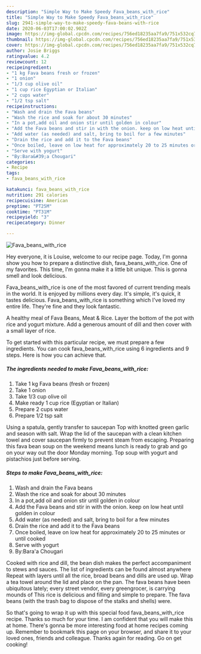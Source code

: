 ```yaml
---
description: "Simple Way to Make Speedy Fava_beans_with_rice"
title: "Simple Way to Make Speedy Fava_beans_with_rice"
slug: 2941-simple-way-to-make-speedy-fava-beans-with-rice
date: 2020-06-03T17:00:02.902Z
image: https://img-global.cpcdn.com/recipes/756ed18235aa7fa9/751x532cq70/fava_beans_with_rice-recipe-main-photo.jpg
thumbnail: https://img-global.cpcdn.com/recipes/756ed18235aa7fa9/751x532cq70/fava_beans_with_rice-recipe-main-photo.jpg
cover: https://img-global.cpcdn.com/recipes/756ed18235aa7fa9/751x532cq70/fava_beans_with_rice-recipe-main-photo.jpg
author: Josie Briggs
ratingvalue: 4.2
reviewcount: 12
recipeingredient:
- "1 kg Fava beans fresh or frozen"
- "1 onion"
- "1/3 cup olive oil"
- "1 cup rice Egyptian or Italian"
- "2 cups water"
- "1/2 tsp salt"
recipeinstructions:
- "Wash and drain the Fava beans"
- "Wash the rice and soak for about 30 minutes"
- "In a pot,add oil and onion stir until golden in colour"
- "Add the Fava beans and stir in with the onion. keep on low heat until golden in colour"
- "Add water (as needed) and salt, bring to boil for a few minutes"
- "Drain the rice and add it to the Fava beans"
- "Once boiled, leave on low heat for approximately 20 to 25 minutes or until cooked"
- "Serve with yogurt"
- "By:Bara&#39;a Chougari"
categories:
- Recipe
tags:
- fava_beans_with_rice

katakunci: fava_beans_with_rice 
nutrition: 291 calories
recipecuisine: American
preptime: "PT25M"
cooktime: "PT31M"
recipeyield: "3"
recipecategory: Dinner

---
```



![Fava_beans_with_rice](https://img-global.cpcdn.com/recipes/756ed18235aa7fa9/751x532cq70/fava_beans_with_rice-recipe-main-photo.jpg)

Hey everyone, it is Louise, welcome to our recipe page. Today, I'm gonna show you how to prepare a distinctive dish, fava_beans_with_rice. One of my favorites. This time, I'm gonna make it a little bit unique. This is gonna smell and look delicious.

Fava_beans_with_rice is one of the most favored of current trending meals in the world. It is enjoyed by millions every day. It's simple, it's quick, it tastes delicious. Fava_beans_with_rice is something which I've loved my entire life. They're fine and they look fantastic.

A healthy meal of Fava Beans, Meat &amp; Rice. Layer the bottom of the pot with rice and yogurt mixture. Add a generous amount of dill and then cover with a small layer of rice.


To get started with this particular recipe, we must prepare a few ingredients. You can cook fava_beans_with_rice using 6 ingredients and 9 steps. Here is how you can achieve that.

<!--inarticleads1-->

##### The ingredients needed to make Fava_beans_with_rice:

1. Take 1 kg Fava beans (fresh or frozen)
1. Take 1 onion
1. Take 1/3 cup olive oil
1. Make ready 1 cup rice (Egyptian or Italian)
1. Prepare 2 cups water
1. Prepare 1/2 tsp salt


Using a spatula, gently transfer to saucepan Top with knotted green garlic and season with salt. Wrap the lid of the saucepan with a clean kitchen towel and cover saucepan firmly to prevent steam from escaping. Preparing this fava bean soup on the weekend means lunch is ready to grab and go on your way out the door Monday morning. Top soup with yogurt and pistachios just before serving. 

<!--inarticleads2-->

##### Steps to make Fava_beans_with_rice:

1. Wash and drain the Fava beans
1. Wash the rice and soak for about 30 minutes
1. In a pot,add oil and onion stir until golden in colour
1. Add the Fava beans and stir in with the onion. keep on low heat until golden in colour
1. Add water (as needed) and salt, bring to boil for a few minutes
1. Drain the rice and add it to the Fava beans
1. Once boiled, leave on low heat for approximately 20 to 25 minutes or until cooked
1. Serve with yogurt
1. By:Bara&#39;a Chougari


Cooked with rice and dill, the bean dish makes the perfect accompaniment to stews and sauces. The list of ingredients can be found almost anywhere Repeat with layers until all the rice, broad beans and dills are used up. Wrap a tea towel around the lid and place on the pan. The fava beans have been ubiquitous lately; every street vendor, every greengrocer, is carrying mounds of This rice is delicious and filling and simple to prepare. The fava beans (with the trash bag to dispose of the stalks and shells) were. 

So that's going to wrap it up with this special food fava_beans_with_rice recipe. Thanks so much for your time. I am confident that you will make this at home. There's gonna be more interesting food at home recipes coming up. Remember to bookmark this page on your browser, and share it to your loved ones, friends and colleague. Thanks again for reading. Go on get cooking!
